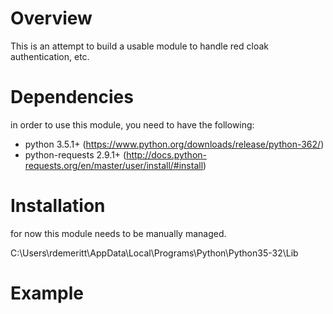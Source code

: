 # Overview
This is an attempt to build a usable module to handle red cloak authentication, etc.

# Dependencies
in order to use this module, you need to have the following:
* python 3.5.1+ (https://www.python.org/downloads/release/python-362/)
* python-requests 2.9.1+ (http://docs.python-requests.org/en/master/user/install/#install)

# Installation
for now this module needs to be manually managed.

C:\Users\rdemeritt\AppData\Local\Programs\Python\Python35-32\Lib

# Example